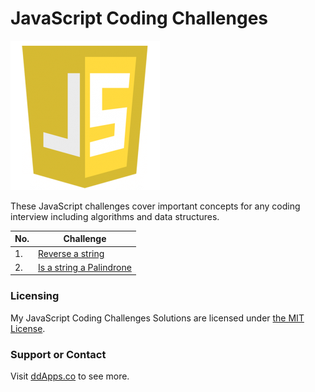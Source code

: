 # JavaScript Coding Challenges
![](art/javascript.png?raw=true)

These JavaScript challenges cover important concepts for any coding interview including algorithms and data structures.

| No. | Challenge
| ------------- | -------------
| 1. | [Reverse a string](challenges/01_string_reversal.js)
| 2. | [Is a string a Palindrone](challenges/02_palindrone.js)

### Licensing
My JavaScript Coding Challenges Solutions are licensed under [the MIT License](LICENSE).

### Support or Contact
Visit [ddApps.co](http://ddapps.co) to see more.
